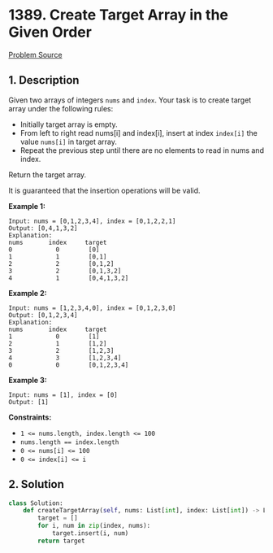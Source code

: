 # 1389. Create Target Array in the Given Order

[Problem Source](https://leetcode.com/problems/create-target-array-in-the-given-order/)

## 1. Description

Given two arrays of integers `nums` and `index`. Your task is to create target array under the following rules:

- Initially target array is empty.
- From left to right read nums[i] and index[i], insert at index `index[i]` the value `nums[i]` in target array.
- Repeat the previous step until there are no elements to read in nums and index.

Return the target array.

It is guaranteed that the insertion operations will be valid.

**Example 1:**

```text
Input: nums = [0,1,2,3,4], index = [0,1,2,2,1]
Output: [0,4,1,3,2]
Explanation:
nums       index     target
0            0        [0]
1            1        [0,1]
2            2        [0,1,2]
3            2        [0,1,3,2]
4            1        [0,4,1,3,2]
```

**Example 2:**

```text
Input: nums = [1,2,3,4,0], index = [0,1,2,3,0]
Output: [0,1,2,3,4]
Explanation:
nums       index     target
1            0        [1]
2            1        [1,2]
3            2        [1,2,3]
4            3        [1,2,3,4]
0            0        [0,1,2,3,4]
```

**Example 3:**

```text
Input: nums = [1], index = [0]
Output: [1]
```

**Constraints:**

- `1 <= nums.length, index.length <= 100`
- `nums.length == index.length`
- `0 <= nums[i] <= 100`
- `0 <= index[i] <= i`

## 2. Solution

```python
class Solution:
    def createTargetArray(self, nums: List[int], index: List[int]) -> List[int]:
        target = []
        for i, num in zip(index, nums):
            target.insert(i, num)
        return target
```
